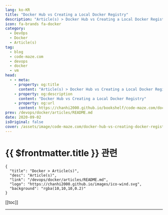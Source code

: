```yaml
---
lang: ko-KR
title: "Docker Hub vs Creating a Local Docker Registry"
description: "Article(s) > Docker Hub vs Creating a Local Docker Registry"
icon: fa-brands fa-docker
category: 
  - DevOps
  - Docker
  - Article(s)
tag: 
  - blog
  - code-maze.com
  - devops
  - docker
  - vm
head:  
  - - meta:
    - property: og:title
      content: "Article(s) > Docker Hub vs Creating a Local Docker Registry"
    - property: og:description
      content: "Docker Hub vs Creating a Local Docker Registry"
    - property: og:url
      content: https://chanhi2000.github.io/bookshelf/code-maze.com/docker-hub-vs-creating-docker-registry.html
prev: /devops/docker/articles/README.md
date: 2020-09-02
isOriginal: false
cover: /assets/image/code-maze.com/docker-hub-vs-creating-docker-registry/banner.png
---
```


# {{ $frontmatter.title }} 관련

```component VPCard
{
  "title": "Docker > Article(s)",
  "desc": "Article(s)",
  "link": "/devops/docker/articles/README.md",
  "logo": "https://chanhi2000.github.io/images/ico-wind.svg",
  "background": "rgba(10,10,10,0.2)"
}
```

[[toc]]

---

<SiteInfo
  name="Docker Hub vs Creating a Local Docker Registry"
  desc="In this part, we are going to learn the difference between a Docker registry and a Docker repository and how to persist the changes we made to our images."
  url="https://code-maze.com/docker-hub-vs-creating-docker-registry/"
  logo="/assets/image/code-maze.com/favicon.png"
  preview="/assets/image/code-maze.com/docker-hub-vs-creating-docker-registry/banner.png"/>

<!-- TODO: 작성 -->
